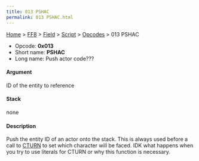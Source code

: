 ```yaml
---
title: 013 PSHAC
permalink: 013 PSHAC.html
---
```


[Home](../../../../Main%20Page.md) > [FF8](../../../../FF8.md) > [Field](../../../Field.md) > [Script](../../Script.md) > [Opcodes](../Opcodes.md) > 013 PSHAC

-   Opcode: **0x013**
-   Short name: **PSHAC**
-   Long name: Push actor code???

#### Argument

ID of the entity to reference

#### Stack

none

#### Description

Push the entity ID of an actor onto the stack. This is always used
before a call to [CTURN][] to set which character will be faced. IDK
what happens when you try to use literals for CTURN or why this function
is necessary.

  [CTURN]: 090%20CTURN.md "wikilink"
